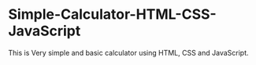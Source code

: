 # Simple-Calculator-HTML-CSS-JavaScript
This is Very simple and basic calculator using HTML, CSS and JavaScript.
